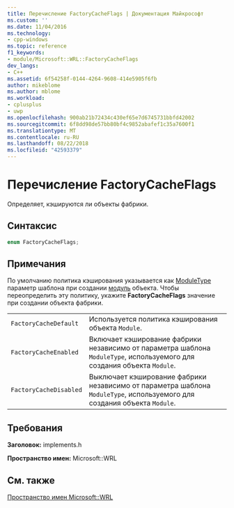 ```yaml
---
title: Перечисление FactoryCacheFlags | Документация Майкрософт
ms.custom: ''
ms.date: 11/04/2016
ms.technology:
- cpp-windows
ms.topic: reference
f1_keywords:
- module/Microsoft::WRL::FactoryCacheFlags
dev_langs:
- C++
ms.assetid: 6f54258f-0144-4264-9608-414e5905f6fb
author: mikeblome
ms.author: mblome
ms.workload:
- cplusplus
- uwp
ms.openlocfilehash: 900ab21b72434c430ef65e7d6745731bbfd42002
ms.sourcegitcommit: 6f8dd98de57bb80bf4c9852abafef1c35a7600f1
ms.translationtype: MT
ms.contentlocale: ru-RU
ms.lasthandoff: 08/22/2018
ms.locfileid: "42593379"
---
```

# <a name="factorycacheflags-enumeration"></a>Перечисление FactoryCacheFlags

Определяет, кэшируются ли объекты фабрики.

## <a name="syntax"></a>Синтаксис

```cpp
enum FactoryCacheFlags;
```

## <a name="remarks"></a>Примечания

По умолчанию политика кэширования указывается как [ModuleType](../windows/moduletype-enumeration.md) параметр шаблона при создании [модуль](../windows/module-class.md) объекта. Чтобы переопределить эту политику, укажите **FactoryCacheFlags** значение при создании объекта фабрики.

|||
|-|-|
|`FactoryCacheDefault`|Используется политика кэширования объекта `Module`.|
|`FactoryCacheEnabled`|Включает кэширование фабрики независимо от параметра шаблона `ModuleType`, используемого для создания объекта `Module`.|
|`FactoryCacheDisabled`|Выключает кэширование фабрики независимо от параметра шаблона `ModuleType`, используемого для создания объекта `Module`.|

## <a name="requirements"></a>Требования

**Заголовок:** implements.h

**Пространство имен:** Microsoft::WRL

## <a name="see-also"></a>См. также

[Пространство имен Microsoft::WRL](../windows/microsoft-wrl-namespace.md)